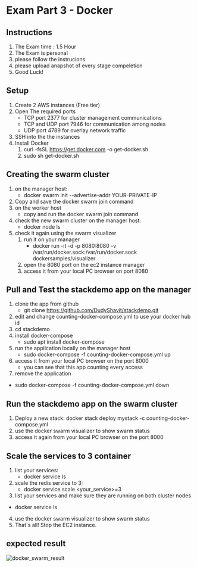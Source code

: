 # Exam Part 3 - Docker

## Instructions
1. The Exam time : 1.5 Hour
2. The Exam is personal
3. please follow the instrucions 
4. please upload anapshot of every stage compeletion 
5. Good Luck!

## Setup
1. Create 2 AWS instances (Free tier)
2. Open The required ports
	* TCP port 2377 for cluster management communications
	* TCP and UDP port 7946 for communication among nodes
	* UDP port 4789 for overlay network traffic
3. SSH into the the instances 
4. Install Docker
	1. curl -fsSL https://get.docker.com -o get-docker.sh
	2. sudo sh get-docker.sh

## Creating the swarm cluster
1. on the manager host:    
	* docker swarm init --advertise-addr YOUR-PRIVATE-IP
2. Copy and save the docker swarm join command
3. on the worker host 
	* copy and run the docker swarm join command
4. check the new swarm cluster on the manager host: 
	* docker node ls
5. check it again using the swarm visualizer 
	1. run it on your manager
		* docker run -it -d -p 8080:8080 -v /var/run/docker.sock:/var/run/docker.sock dockersamples/visualizer
  	2. open the 8080 port on the ec2 instance manager
	3. access it from your local PC browser on port 8080

## Pull and Test the stackdemo app on the manager
1. clone the app from  github
	* git clone https://github.com/DudyShavit/stackdemo.git
2. edit and change counting-docker-compose.yml to use your docker hub id
3. cd stackdemo
4. install docker-compose
	* sudo apt install docker-compose
5. run the application locally on the manager host 
	* sudo docker-compose -f counting-docker-compose.yml up 
6. access it from your local PC browser on the port 8000
	* you can see that this app counting every access 
7. remove the application 
* sudo docker-compose -f counting-docker-compose.yml down

## Run the stackdemo app on the swarm cluster

1. Deploy a new stack:
	 docker stack deploy mystack -c counting-docker-compose.yml
2. use the docker swarm visualizer to show swarm status 
3. access it again from your local PC browser on the port 8000 

## Scale the services to 3 container
1. list your services:  
	* docker service ls
2. scale the redis service to 3: 
	* docker service scale <your_service>=3
3. list your services and make sure they are running on both cluster nodes
* docker service ls
4. use the docker swarm visualizer to show swarm status
5. That`s all! Stop the EC2 instance.

## expected result
![docker_swarm_result](https://user-images.githubusercontent.com/25149394/123789659-14531900-d8e6-11eb-8786-308b77081b7a.png)
